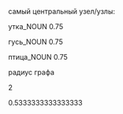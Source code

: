 самый центральный узел/узлы:

утка_NOUN 0.75

гусь_NOUN 0.75

птица_NOUN 0.75

радиус графа

2

0.5333333333333333
